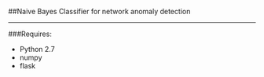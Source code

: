 ##Naive Bayes Classifier for network anomaly detection

---

###Requires:

* Python 2.7
* numpy
* flask
